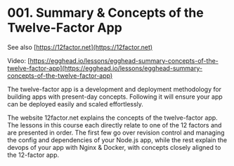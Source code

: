 # 001. Summary & Concepts of the Twelve-Factor App

See also [https://12factor.net](https://12factor.net)

Video: [https://egghead.io/lessons/egghead-summary-concepts-of-the-twelve-factor-app](https://egghead.io/lessons/egghead-summary-concepts-of-the-twelve-factor-app)

The twelve-factor app is a development and deployment methodology for building apps with present-day concepts. Following it will ensure your app can be deployed easily and scaled effortlessly.

The website 12factor.net explains the concepts of the twelve-factor app. The lessons in this course each directly relate to one of the 12 factors and are presented in order. The first few go over revision control and managing the config and dependencies of your Node.js app, while the rest explain the devops of your app with Nginx & Docker, with concepts closely aligned to the 12-factor app.

